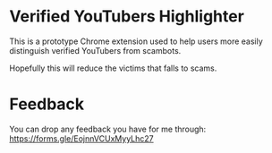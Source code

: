 # Verified YouTubers Highlighter

This is a prototype Chrome extension used to help users more easily distinguish verified YouTubers from scambots. 

Hopefully this will reduce the victims that falls to scams.

# Feedback
You can drop any feedback you have for me through: https://forms.gle/EojnnVCUxMyyLhc27 